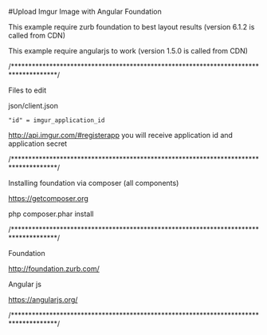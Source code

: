 #Upload Imgur Image with Angular Foundation

This example require zurb foundation to best layout results (version 6.1.2 is called from CDN)

This example require angularjs to work (version 1.5.0 is called from CDN)

/*************************************************************************************/

Files to edit

json/client.json 

	"id" = imgur_application_id

http://api.imgur.com/#registerapp you will receive application id and application secret

/*************************************************************************************/

Installing foundation via composer (all components)

https://getcomposer.org

php composer.phar install

/*************************************************************************************/

Foundation 

http://foundation.zurb.com/

Angular js

https://angularjs.org/

/*************************************************************************************/

